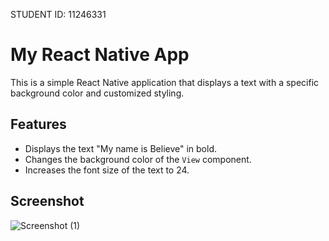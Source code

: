 STUDENT ID: 11246331
# My React Native App

This is a simple React Native application that displays a text with a specific background color and customized styling.

## Features

- Displays the text "My name is Believe" in bold.
- Changes the background color of the `View` component.
- Increases the font size of the text to 24.

## Screenshot
![Screenshot (1)](https://github.com/Believe-wr/rn-assignment2-11246331/assets/151064445/f35fff3f-15df-478c-8c27-34506979bc23)
 

